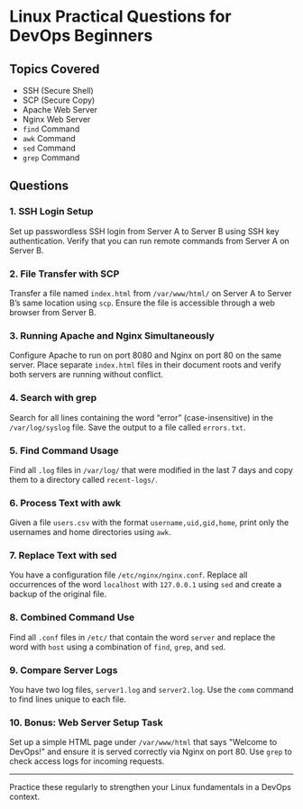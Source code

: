 # Linux Practical Questions for DevOps Beginners
## Topics Covered
- SSH (Secure Shell)
- SCP (Secure Copy)
- Apache Web Server
- Nginx Web Server
- `find` Command
- `awk` Command
- `sed` Command
- `grep` Command




## Questions

### 1. SSH Login Setup
Set up passwordless SSH login from Server A to Server B using SSH key authentication. Verify that you can run remote commands from Server A on Server B.

### 2. File Transfer with SCP
Transfer a file named `index.html` from `/var/www/html/` on Server A to Server B’s same location using `scp`. Ensure the file is accessible through a web browser from Server B.

### 3. Running Apache and Nginx Simultaneously
Configure Apache to run on port 8080 and Nginx on port 80 on the same server. Place separate `index.html` files in their document roots and verify both servers are running without conflict.

### 4. Search with grep
Search for all lines containing the word “error” (case-insensitive) in the `/var/log/syslog` file. Save the output to a file called `errors.txt`.

### 5. Find Command Usage
Find all `.log` files in `/var/log/` that were modified in the last 7 days and copy them to a directory called `recent-logs/`.

### 6. Process Text with awk
Given a file `users.csv` with the format `username,uid,gid,home`, print only the usernames and home directories using `awk`.

### 7. Replace Text with sed
You have a configuration file `/etc/nginx/nginx.conf`. Replace all occurrences of the word `localhost` with `127.0.0.1` using `sed` and create a backup of the original file.

### 8. Combined Command Use
Find all `.conf` files in `/etc/` that contain the word `server` and replace the word with `host` using a combination of `find`, `grep`, and `sed`.

### 9. Compare Server Logs
You have two log files, `server1.log` and `server2.log`. Use the `comm` command to find lines unique to each file.

### 10. Bonus: Web Server Setup Task
Set up a simple HTML page under `/var/www/html` that says "Welcome to DevOps!" and ensure it is served correctly via Nginx on port 80. Use `grep` to check access logs for incoming requests.

---

Practice these regularly to strengthen your Linux fundamentals in a DevOps context.
